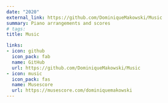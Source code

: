 ```yaml
---
date: "2020"
external_link: https://github.com/DominiqueMakowski/Music
summary: Piano arrangements and scores
# tags:
title: Music

links:
- icon: github
  icon_pack: fab
  name: GitHub
  url: https://github.com/DominiqueMakowski/Music
- icon: music
  icon_pack: fas
  name: Musescore
  url: https://musescore.com/dominiquemakowski
---
```

